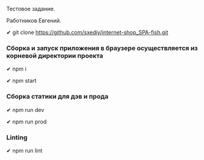 Тестовое задание.

Работников Евгений.



✔   git clone https://github.com/sxediy/internet-shop_SPA-fish.git


### Сборка и запуск приложения в браузере осуществляется из корневой директории проекта

✔   npm i

✔   npm start


### Сборка статики для дэв и прода

✔   npm run dev

✔   npm run prod


### Linting

✔   npm run lint 
